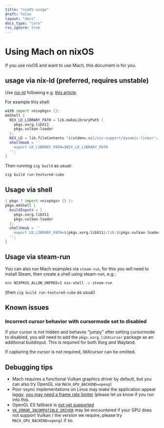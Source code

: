 ```yaml
---
title: "nixOS usage"
draft: false
layout: "docs"
docs_type: "core"
rss_ignore: true
---
```


# Using Mach on nixOS

If you use nixOS and want to use Mach, this document is for you.

## usage via nix-ld (preferred, requires unstable)

Use [nix-ld](https://github.com/Mic92/nix-ld) following e.g. [this article](https://blog.thalheim.io/2022/12/31/nix-ld-a-clean-solution-for-issues-with-pre-compiled-executables-on-nixos/).

For example this shell:

```nix
with import <nixpkgs> {};
mkShell {
  NIX_LD_LIBRARY_PATH = lib.makeLibraryPath [
    pkgs.xorg.libX11
    pkgs.vulkan-loader
  ];
  NIX_LD = lib.fileContents "${stdenv.cc}/nix-support/dynamic-linker";
  shellHook = ''
    export LD_LIBRARY_PATH=$NIX_LD_LIBRARY_PATH
  '';
}
```

Then running `zig build` as usual:

```sh
zig build run-textured-cube
```

## Usage via shell

```nix
{ pkgs ? import <nixpkgs> {} }:
pkgs.mkShell {
  buildInputs = [
    pkgs.xorg.libX11
    pkgs.vulkan-loader
  ];
  shellHook = ''
    export LD_LIBRARY_PATH=${pkgs.xorg.libX11}/lib:${pkgs.vulkan-loader}/lib:$LD_LIBRARY_PATH
  '';
}
```

## Usage via steam-run

You can also run Mach examples via `steam-run`, for this you will need to install Steam, then create a shell using steam-run, e.g.:

```sh
env NIXPKGS_ALLOW_UNFREE=1 nix-shell -p steam-run
```

(then `zig build run-textured-cube` as usual)

## Known issues
### Incorrect cursor behavior with cursormode set to disabled

If your cursor is not hidden and behaves "jumpy" after setting cursormode to disabled, you will need to add the `pkgs.xorg.libXcursor` package as an additional buildinput. This is required for both Xorg and Wayland.

If capturing the cursor is not required, libXcursor can be omitted.

## Debugging tips

* Mach requires a functional Vulkan graphics driver by default, but you can also try OpenGL via `MACH_GPU_BACKEND=opengl`
* Poor vsync implementations on Linux may make the application appear laggy, [you may need a frame rate limiter](https://github.com/hexops/mach/issues/444#issuecomment-1369186927) (please let us know if you run into this.
* OpenGL ES fallback is [not yet supported](https://github.com/hexops/mach/issues/471)
* [`VK_ERROR_INCOMPATIBLE_DRIVER`](https://github.com/hexops/mach/issues/458) may be encountered if your GPU does not support Vulkan / the version we require, please try `MACH_GPU_BACKEND=opengl` if so.
